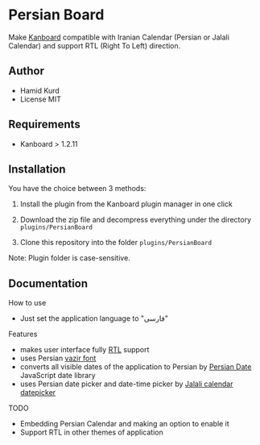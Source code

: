 Persian Board
==============================

Make  [Kanboard](https://kanboard.org/) compatible with Iranian Calendar (Persian or Jalali Calendar) and support RTL (Right To Left) direction.

Author
------

- Hamid Kurd
- License MIT

Requirements
------------

- Kanboard > 1.2.11

Installation
------------

You have the choice between 3 methods:

1. Install the plugin from the Kanboard plugin manager in one click

2. Download the zip file and decompress everything under the directory `plugins/PersianBoard`
3. Clone this repository into the folder `plugins/PersianBoard`

Note: Plugin folder is case-sensitive.

Documentation
-------------

How to use

* Just set the application language to "فارسی"

Features

* makes user interface fully [RTL](https://en.wikipedia.org/wiki/Right-to-left) support
* uses Persian [vazir font](https://github.com/rastikerdar/vazir-font) 
* converts all visible dates of the application to Persian by [Persian Date](https://github.com/babakhani/persianDate) JavaScript date library
* uses Persian date picker and date-time picker by [Jalali calendar datepicker](https://github.com/babakhani/pwt.datepicker)

TODO

* Embedding Persian Calendar and making an option to enable it
* Support RTL in other themes of application